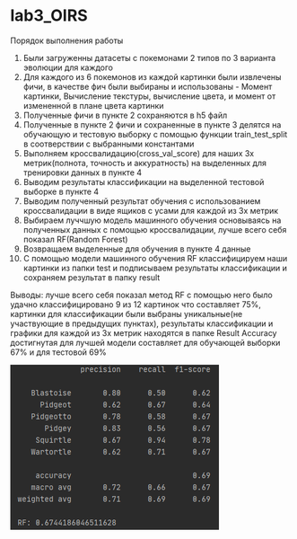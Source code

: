 # lab3_OIRS

Порядок выполнения работы
1) Были загруженны датасеты с покемонами 2 типов по 3 варианта эволюции для каждого
2) Для каждого из 6 покемонов из каждой картинки были извлечены фичи, в качестве фич были выбираны и использованы - Момент картинки, Вычисление текстуры, вычисление цвета, и момент от измененной в плане цвета картинки
3) Полученные фичи в пункте 2 сохраняются в h5 файл
4) Полученные в пункте 2 фичи и сохраненные в пункте 3 делятся на обучающую и тестовую выборку с помощью функции train_test_split в соотверствии с выбранными константами
5) Выполняем кроссвалидацию(cross_val_score) для наших 3х метрик(полнота, точность и аккуратность) на выделенных для тренировки данных в пункте 4
6) Выводим результаты классификации на выделенной тестовой выборке в пункте 4
7) Выводим полученный результат обучения с использованием кроссвалидации в виде ящиков с усами для каждой из 3х метрик
8) Выбираем луччшую модель машинного обучения основываясь на полученных данных с помощью кроссвалидации, лучше всего себя показал RF(Random Forest)
9) Возвращаем выделенные для обучения в пункте 4 данные
10) С помощью модели машинного обучения RF классифицируем наши картинки из папки test и подписываем результаты классификации и сохраняем результат в папку result

Выводы: лучше всего себя показал метод RF с помощью него было удачно классифицировано 9 из 12 картинок что составляет 75%, картинки для классификации были выбраны уникальные(не участвующие в предыдущих пунктах), результаты классификации и графики для каждой из 3х метрик находятся в папке Result
Accuracy достигнутая для лучшей модели составляет для обучающей выборки 67% и для тестовой 69%

![Image alt](https://github.com/Shadow-nx/lab3_OIRS/blob/main/lab3_accuracy.PNG)
